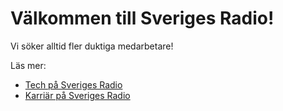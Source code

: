 # Välkommen till Sveriges Radio!

Vi söker alltid fler duktiga medarbetare!

Läs mer:
- [Tech på Sveriges Radio](https://tech.sverigesradio.se/)
- [Karriär på Sveriges Radio](https://karriar.sverigesradio.se/)
